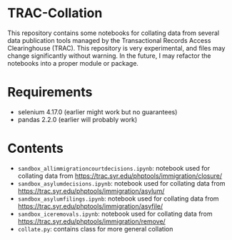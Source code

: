 # TRAC-Collation
This repository contains some notebooks for collating data from several data publication tools managed by the Transactional Records Access Clearinghouse (TRAC). This repository is very experimental, and files may change significantly without warning. In the future, I may refactor the notebooks into a proper module or package.

# Requirements
- selenium 4.17.0 (earlier might work but no guarantees)
- pandas 2.2.0 (earlier will probably work)

# Contents
- `sandbox_allimmigrationcourtdecisions.ipynb`: notebook used for collating data from https://trac.syr.edu/phptools/immigration/closure/
- `sandbox_asylumdecisions.ipynb`: notebook used for collating data from https://trac.syr.edu/phptools/immigration/asylum/
- `sandbox_asylumfilings.ipynb`: notebook used for collating data from https://trac.syr.edu/phptools/immigration/asyfile/
- `sandbox_iceremovals.ipynb`: notebook used for collating data from https://trac.syr.edu/phptools/immigration/remove/
- `collate.py`: contains class for more general collation